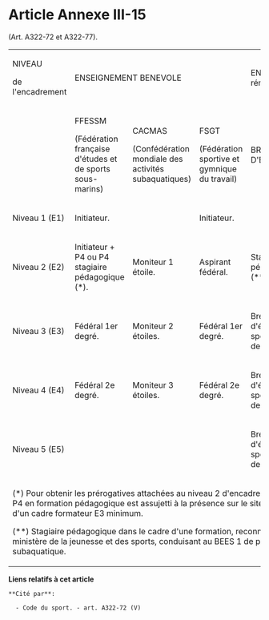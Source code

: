 # Article Annexe III-15

(Art. A322-72 et A322-77).

<table>
  <tbody>
    <tr>
      <td width="111">

NIVEAU

de l'encadrement

</td>
      <td width="370" colspan="3">

ENSEIGNEMENT BENEVOLE

</td>
      <td width="133">

ENSEIGNEMENT rémunéré

</td>
    </tr>
    <tr>
      <td width="111">

</td>
      <td width="129">

FFESSM

(Fédération française d'études et de sports sous-marins)

</td>
      <td width="121">

CACMAS

(Confédération mondiale des activités subaquatiques)

</td>
      <td width="119">

FSGT

(Fédération sportive et gymnique du travail)

</td>
      <td width="133">

BREVETS D'ETAT

</td>
    </tr>
    <tr>
      <td width="111">

Niveau 1 (E1)

</td>
      <td width="129">

Initiateur.

</td>
      <td width="121">

</td>
      <td width="119">

Initiateur.

</td>
      <td width="133">

</td>
    </tr>
    <tr>
      <td width="111">

Niveau 2 (E2)

</td>
      <td width="129">

Initiateur + P4 ou P4 stagiaire pédagogique (*).

</td>
      <td width="121">

Moniteur 1 étoile.

</td>
      <td width="119">

Aspirant fédéral.

</td>
      <td width="133">

Stagiaire pédagogique (**)

</td>
    </tr>
    <tr>
      <td width="111">

Niveau 3 (E3)

</td>
      <td width="129">

Fédéral 1er degré.

</td>
      <td width="121">

Moniteur 2 étoiles.

</td>
      <td width="119">

Fédéral 1er degré.

</td>
      <td width="133">

Brevet d'Etat d'éducateur sportif du 1er degré (BEES 1).

</td>
    </tr>
    <tr>
      <td width="111">

Niveau 4 (E4)

</td>
      <td width="129">

Fédéral 2e degré.

</td>
      <td width="121">

Moniteur 3 étoiles.

</td>
      <td width="119">

Fédéral 2e degré.

</td>
      <td width="133">

Brevet d'Etat d'éducateur sportif du 2e degré (BEES 2).

</td>
    </tr>
    <tr>
      <td width="111">

Niveau 5 (E5)

</td>
      <td width="129">

</td>
      <td width="121">

</td>
      <td width="119">

</td>
      <td width="133">

Brevet d'Etat d'éducateur sportif du 3e degré (BEES 3).

</td>
    </tr>
    <tr>
      <td colspan="5" valign="top" width="614">

(*) Pour obtenir les prérogatives attachées au niveau 2 d'encadrement (E2), le P4 en formation pédagogique est assujetti à la
présence sur le site de plongée d'un cadre formateur E3 minimum.

(**) Stagiaire pédagogique dans le cadre d'une formation, reconnue par le ministère de la jeunesse et des sports, conduisant
au BEES 1 de plongée subaquatique.

</td>
    </tr>
  </tbody>
</table>

**Liens relatifs à cet article**

	**Cité par**:

	  - Code du sport. - art. A322-72 (V)
